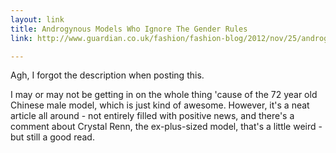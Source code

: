 ```yaml
---
layout: link
title: Androgynous Models Who Ignore The Gender Rules
link: http://www.guardian.co.uk/fashion/fashion-blog/2012/nov/25/androgynous-models-ignore-gender-rules

---
```


Agh, I forgot the description when posting this.

I may or may not be getting in on the whole thing 'cause of the 72 year old Chinese male model, which is just kind of awesome.  However, it's a neat article all around - not entirely filled with positive news, and there's a comment about Crystal Renn, the ex-plus-sized model, that's a little weird - but still a good read.
